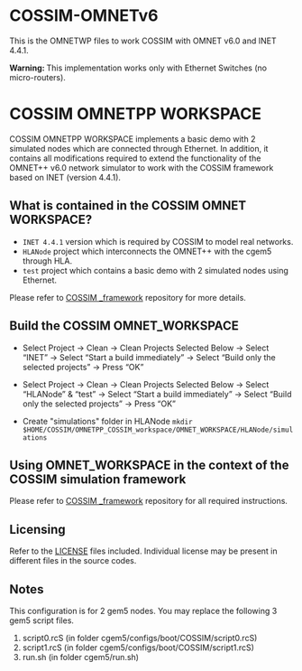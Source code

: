 # COSSIM-OMNETv6
This is the OMNETWP files to work COSSIM with OMNET v6.0 and INET 4.4.1. 

<b>Warning: </b> This implementation works only with Ethernet Switches (no micro-routers).

# COSSIM OMNETPP WORKSPACE 

COSSIM OMNETPP WORKSPACE implements a basic demo with 2 simulated nodes which are connected through Ethernet. In addition, it contains all modifications required to extend the functionality of the OMNET++ v6.0 network simulator to work with the COSSIM framework based on INET (version 4.4.1).

## What is contained in the COSSIM OMNET WORKSPACE?

- `INET 4.4.1` version which is required by COSSIM to model real networks. 
- `HLANode` project which interconnects the OMNET++ with the cgem5 through HLA.
- `test` project which contains a basic demo with 2 simulated nodes using Ethernet. 

Please refer to [COSSIM _framework](https://github.com/H2020-COSSIM/COSSIM_framework) repository for more details.


## Build the COSSIM OMNET_WORKSPACE

- Select Project -> Clean -> Clean Projects Selected Below -> Select “INET” -> Select “Start a build immediately” -> Select “Build only the selected projects” -> Press “OK”
- Select Project -> Clean -> Clean Projects Selected Below -> Select “HLANode” & “test” -> Select “Start a build immediately” -> Select “Build only the selected projects” -> Press “OK”

- Create "simulations" folder in HLANode
`mkdir $HOME/COSSIM/OMNETPP_COSSIM_workspace/OMNET_WORKSPACE/HLANode/simulations`

## Using OMNET_WORKSPACE in the context of the COSSIM simulation framework

Please refer to [COSSIM _framework](https://github.com/H2020-COSSIM/COSSIM_framework) repository for all required instructions.

## Licensing

Refer to the [LICENSE](LICENSE) files included. Individual license may be present in different files in the source codes.

## Notes 

This configuration is for 2 gem5 nodes. You may replace the following 3 gem5 script files.
1) script0.rcS (in folder cgem5/configs/boot/COSSIM/script0.rcS)
2) script1.rcS (in folder cgem5/configs/boot/COSSIM/script1.rcS)
3) run.sh      (in folder cgem5/run.sh)

